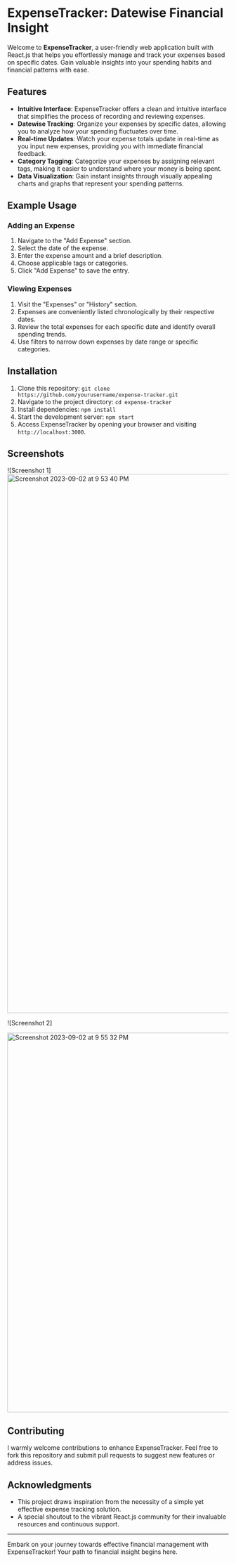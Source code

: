 # ExpenseTracker: Datewise Financial Insight


Welcome to **ExpenseTracker**, a user-friendly web application built with React.js that helps you effortlessly manage and track your expenses based on specific dates. Gain valuable insights into your spending habits and financial patterns with ease.

## Features

- **Intuitive Interface**: ExpenseTracker offers a clean and intuitive interface that simplifies the process of recording and reviewing expenses.
- **Datewise Tracking**: Organize your expenses by specific dates, allowing you to analyze how your spending fluctuates over time.
- **Real-time Updates**: Watch your expense totals update in real-time as you input new expenses, providing you with immediate financial feedback.
- **Category Tagging**: Categorize your expenses by assigning relevant tags, making it easier to understand where your money is being spent.
- **Data Visualization**: Gain instant insights through visually appealing charts and graphs that represent your spending patterns.

## Example Usage

### Adding an Expense

1. Navigate to the "Add Expense" section.
2. Select the date of the expense.
3. Enter the expense amount and a brief description.
4. Choose applicable tags or categories.
5. Click "Add Expense" to save the entry.

### Viewing Expenses

1. Visit the "Expenses" or "History" section.
2. Expenses are conveniently listed chronologically by their respective dates.
3. Review the total expenses for each specific date and identify overall spending trends.
4. Use filters to narrow down expenses by date range or specific categories.

## Installation

1. Clone this repository: `git clone https://github.com/yourusername/expense-tracker.git`
2. Navigate to the project directory: `cd expense-tracker`
3. Install dependencies: `npm install`
4. Start the development server: `npm start`
5. Access ExpenseTracker by opening your browser and visiting `http://localhost:3000`.

## Screenshots

![Screenshot 1]
<img width="1227" alt="Screenshot 2023-09-02 at 9 53 40 PM" src="https://github.com/TahirHameed74/ExpenseTracker/assets/33459018/290b5d41-b234-4668-b2dc-a6af2f4c068e">

![Screenshot 2]

<img width="864" alt="Screenshot 2023-09-02 at 9 55 32 PM" src="https://github.com/TahirHameed74/ExpenseTracker/assets/33459018/e8f4085f-cb4c-4e77-9f0e-2f5009c40854">

## Contributing

I warmly welcome contributions to enhance ExpenseTracker. Feel free to fork this repository and submit pull requests to suggest new features or address issues.

## Acknowledgments

- This project draws inspiration from the necessity of a simple yet effective expense tracking solution.
- A special shoutout to the vibrant React.js community for their invaluable resources and continuous support.


---

Embark on your journey towards effective financial management with ExpenseTracker! Your path to financial insight begins here.
